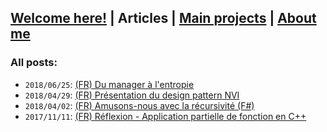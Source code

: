 ## [Welcome here!](index.md) | Articles | [Main projects](projects.md) | [About me](about.md)

### All posts:
- `2018/06/25`: [(FR) Du manager à l'entropie](articles/fr/manager.md)
- `2018/04/29`: [(FR) Présentation du design pattern NVI](articles/fr/nvi.md)
- `2018/04/02`: [(FR) Amusons-nous avec la récursivité (F#)](articles/fr/recursivite.md)
- `2017/11/11`: [(FR) Réflexion - Application partielle de fonction en C++](articles/fr/curryfication_cpp.md)

